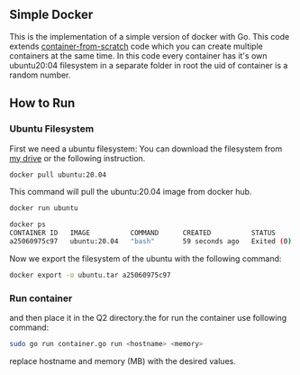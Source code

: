 ## Simple Docker
This is the implementation of a simple version of docker with Go. This code extends [container-from-scratch](https://github.com/lizrice/containers-from-scratch) code which you can create multiple containers at the same time. In this code every container has it's own ubuntu20:04 filesystem in a separate folder in root the uid of container is a random number.

## How to Run
### Ubuntu Filesystem
First we need a ubuntu filesystem:
You can download the filesystem from [my drive](https://drive.google.com/file/d/1qaRuYevX475tSrT1GkOwnKhNSt9suoY5/view?usp=sharing) or the following instruction.
```bash
docker pull ubuntu:20.04
```
This command will pull the ubuntu:20.04 image from docker hub.

```bash
docker run ubuntu
```
```bash
docker ps
CONTAINER ID   IMAGE          COMMAND      CREATED          STATUS                      PORTS       NAMES
a25060975c97   ubuntu:20.04   "bash"       59 seconds ago   Exited (0) 58 seconds ago               inspiring_albattani
```

Now we export the filesystem of the ubuntu with the following command:
```bash
docker export -o ubuntu.tar a25060975c97
```
### Run container
and then place it in the Q2 directory.the for run the container use following command:
```bash
sudo go run container.go run <hostname> <memory>
```
replace hostname and memory (MB) with the desired values.

